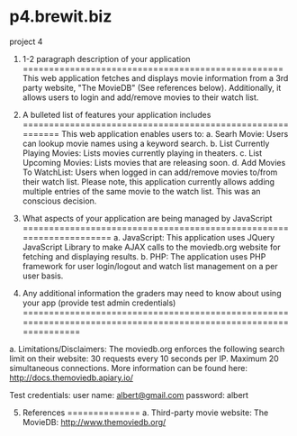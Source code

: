 p4.brewit.biz
=============

project 4

1. 1-2 paragraph description of your application
==================================================
This web application fetches and displays movie information from a 3rd party website, "The MovieDB" (See references below). Additionally, it allows users to login and add/remove movies to their watch list.

2. A bulleted list of features your application includes
==========================================================
This web application enables users to:
a. Searh Movie: Users can lookup movie names using a keyword search.
b. List Currently Playing Movies: Lists movies currently playing in theaters. 
c. List Upcoming Movies: Lists movies that are releasing soon.
d. Add Movies To WatchList: Users when logged in can add/remove movies to/from their watch list. 
Please note, this application currently allows adding multiple entries of the same movie to the watch list. This was an conscious decision. 


3. What aspects of your application are being managed by JavaScript
====================================================================
a. JavaScript: This application uses JQuery JavaScript Library to make AJAX calls to the moviedb.org website for fetching and displaying results.
b. PHP: The application  uses PHP framework for user login/logout and watch list management on a per user basis.

4. Any additional information the graders may need to know about using your app (provide test admin credentials)
=================================================================================================================

a. Limitations/Disclaimers: The moviedb.org enforces the following search limit on their website: 
30 requests every 10 seconds per IP. Maximum 20 simultaneous connections. 
More information can be found here: http://docs.themoviedb.apiary.io/

Test credentials:
user name: albert@gmail.com
password: albert

5. References
==============
a. Third-party movie website: 
   The MovieDB: http://www.themoviedb.org/